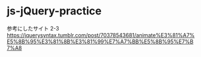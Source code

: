 # js-jQuery-practice
参考にしたサイト
2-3
https://jquerysyntax.tumblr.com/post/70378543681/animate%E3%81%A7%E5%8B%95%E3%81%8B%E3%81%99%E7%A7%BB%E5%8B%95%E7%B7%A8
